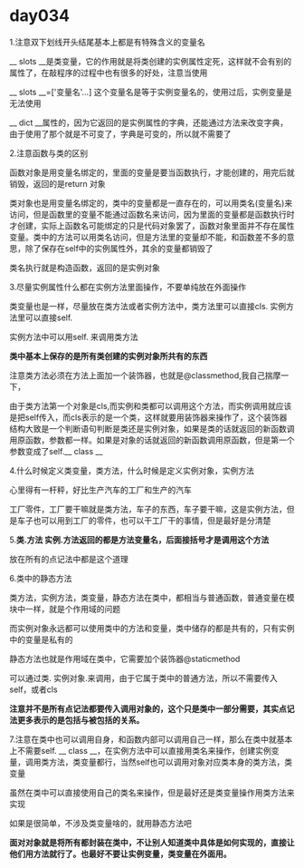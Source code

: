 # day034

1.注意双下划线开头结尾基本上都是有特殊含义的变量名

__ slots __是类变量，它的作用就是将类创建的实例属性定死，这样就不会有别的属性了，在敲程序的过程中也有很多的好处，注意当使用 

__ slots __=['变量名'...] 这个变量名是等于实例变量名的，使用过后，实例变量是无法使用

__ dict __属性的，因为它返回的是实例属性的字典，还能通过方法来改变字典，由于使用了那个就是不可变了，字典是可变的，所以就不需要了

2.注意函数与类的区别

函数对象是用变量名绑定的，里面的变量是要当函数执行，才能创建的，用完后就销毁，返回的是return 对象

类对象也是用变量名绑定的，类中的变量都是一直存在的，可以用类名(变量名)来访问，但是函数里的变量不能通过函数名来访问，因为里面的变量都是函数执行时才创建，实际上函数名可能绑定的只是代码对象罢了，函数对象里面并不存在属性变量。类中的方法可以用类名访问，但是方法里的变量却不能，和函数差不多的意思，除了保存在self中的实例属性外，其余的变量都销毁了

类名执行就是构造函数，返回的是实例对象

3.尽量实例属性什么都在实例方法里面操作，不要单纯放在外面操作

类变量也是一样，尽量放在类方法或者实例方法中，类方法里可以直接cls. 实例方法里可以直接self.

实例方法中可以用self. 来调用类方法

**类中基本上保存的是所有类创建的实例对象所共有的东西**

注意类方法必须在方法上面加一个装饰器，也就是@classmethod,我自己揣摩一下，

由于类方法第一个对象是cls,而实例和类都可以调用这个方法，而实例调用就应该是把self传入，而cls表示的是一个类，这样就要用装饰器来操作了，这个装饰器结构大致是一个判断语句判断是类还是实例对象，如果是类的话就返回的新函数调用原函数，参数都一样。如果是对象的话就返回的新函数调用原函数，但是第一个参数变成了self.__ class __

4.什么时候定义类变量，类方法，什么时候是定义实例对象，实例方法

心里得有一杆秤，好比生产汽车的工厂和生产的汽车

工厂零件，工厂要干嘛就是类方法，车子的东西，车子要干嘛，这是实例方法，但是车子也可以用到工厂的零件，也可以干工厂干的事情，但是最好是分清楚

5.**类.方法 实例.方法返回的都是方法变量名，后面接括号才是调用这个方法**

放在所有的点记法中都是这个道理

6.类中的静态方法

类方法，实例方法，类变量，静态方法在类中，都相当与普通函数，普通变量在模块中一样，就是个作用域的问题

而实例对象永远都可以使用类中的方法和变量，类中储存的都是共有的，只有实例中的变量是私有的

静态方法也就是作用域在类中，它需要加个装饰器@staticmethod

可以通过类. 实例对象.来调用，由于它属于类中的普通方法，所以不需要传入self，或者cls

**注意并不是所有点记法都要传入调用对象的，这个只是类中一部分需要，其实点记法更多表示的是包括与被包括的关系。**

7.注意在类中也可以调用自身，和函数内部可以调用自己一样，那么在类中就基本上不需要self. __ class __，在实例方法中可以直接用类名来操作，创建实例变量，调用类方法，类变量都行，当然self也可以调用对象对应类本身的类方法，类变量

虽然在类中可以直接使用自己的类名来操作，但是最好还是类变量操作用类方法来实现

如果是很简单，不涉及类变量啥的，就用静态方法吧

**面对对象就是将所有都封装在类中，不让别人知道类中具体是如何实现的，直接让他们用方法就行了。也最好不要让实例变量，类变量在外面用。**

